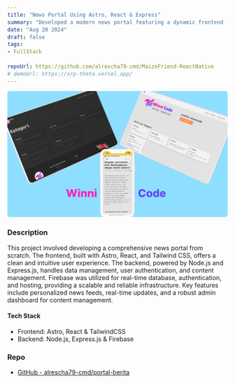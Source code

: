 ```yaml
---
title: "News Portal Using Astro, React & Express"
summary: "Developed a modern news portal featuring a dynamic frontend (Astro, React, Tailwind CSS) and a scalable backend (Node.js, Express.js, Firebase)"
date: "Aug 20 2024"
draft: false
tags:
- FullStack

repoUrl: https://github.com/alrescha79-cmd/MaizeFriend-ReactNative
# demoUrl: https://srp-theta.vercel.app/
---
```


![Maizefriend](<../../../../public/portal-berita.png>)

### Description

This project involved developing a comprehensive news portal from scratch. The frontend, built with Astro, React, and Tailwind CSS, offers a clean and intuitive user experience. The backend, powered by Node.js and Express.js, handles data management, user authentication, and content management. Firebase was utilized for real-time database, authentication, and hosting, providing a scalable and reliable infrastructure. Key features include personalized news feeds, real-time updates, and a robust admin dashboard for content management.

#### Tech Stack

- Frontend: Astro, React & TailwindCSS
- Backend: Node.js, Express.js & Firebase

### Repo

- [GitHub - alrescha79-cmd/portal-berita](https://github.com/alrescha79-cmd/portal-berita)
